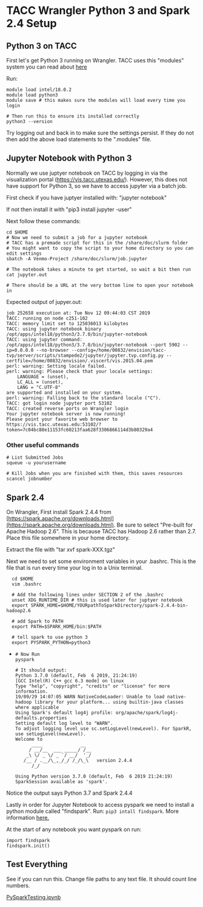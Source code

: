 # TACC Wrangler Python 3 and Spark 2.4 Setup

## Python 3 on TACC

First let's get Python 3 running on Wrangler. TACC uses this "modules" system you can read about [here](https://portal.tacc.utexas.edu/software/modules)

Run:

    module load intel/18.0.2
    module load python3
    module save # this makes sure the modules will load every time you login

    # Then run this to ensure its installed correctly
    python3 --version

 Try logging out and back in to make sure the settings persist. If they do not then add the above load statements to the ".modules" file.

## Jupyter Notebook with Python 3

Normally we use juptyer notebook on TACC by logging in via the visualization portal (https://vis.tacc.utexas.edu/). However, this does not have support for Python 3, so we have to access jupyter via a batch job.


First check if you have juptyer installed with: "jupyter notebook"

If not then install it with "pip3 install jupyter -user"

Next follow these commands:

    cd $HOME
    # Now we need to submit a job for a jupyter notebook
    # TACC has a premade script for this in the /share/doc/slurm folder
    # You might want to copy the script to your home directory so you can edit settings
    sbatch -A Venmo-Project /share/doc/slurm/job.jupyter

    # The notebook takes a minute to get started, so wait a bit then run
    cat jupyter.out

    # There should be a URL at the very bottom line to open your notebook in

Expected output of jupyer.out:

    job 252658 execution at: Tue Nov 12 09:44:03 CST 2019
    TACC: running on node c251-102
    TACC: memory limit set to 125036013 kilobytes
    TACC: using jupyter notebook binary /opt/apps/intel18/python3/3.7.0/bin/jupyter-notebook
    TACC: using jupyter command: /opt/apps/intel18/python3/3.7.0/bin/jupyter-notebook --port 5902 --ip=0.0.0.0 --no-browser --config=/home/00832/envision/tacc-tvp/server/scripts/stampede2/jupyter/jupyter.tvp.config.py --certfile=/home/00832/envision/.viscert/vis.2015.04.pem
    perl: warning: Setting locale failed.
    perl: warning: Please check that your locale settings:
        LANGUAGE = (unset),
        LC_ALL = (unset),
        LANG = "C.UTF-8"
    are supported and installed on your system.
    perl: warning: Falling back to the standard locale ("C").
    TACC: got login node jupyter port 53102
    TACC: created reverse ports on Wrangler login
    Your jupyter notebook server is now running!
    Please point your favorite web browser to https://vis.tacc.utexas.edu:53102/?token=7c04bc88e11153fc60213faa628f3306866114d3b80329a4

  ### Other useful commands

    # List Submitted Jobs
    squeue -u yourusername

    # Kill Jobs when you are finished with them, this saves resources
    scancel jobnumber


  ## Spark 2.4

  On Wrangler, First install Spark 2.4.4 from [https://spark.apache.org/downloads.html](https://spark.apache.org/downloads.html). Be sure to select "Pre-built for Apache Hadoop 2.6". This is because TACC has Hadoop 2.6 rather than 2.7. Place this file somewhere in your home directory.

  Extract the file with "tar xvf spark-XXX.tgz"

  Next we need to set some environment variables in your .bashrc. This is the file that is run every time your log in to a Unix terminal.

      cd $HOME
      vim .bashrc

      # Add the following lines under SECTION 2 of the .bashrc
      unset XDG_RUNTIME_DIR # this is used later for juptyer notebook
      export SPARK_HOME=$HOME/YOURpathToSparkDirectory/spark-2.4.4-bin-hadoop2.6

      # add Spark to PATH
      export PATH=$SPARK_HOME/bin:$PATH

      # tell spark to use python 3
      export PYSPARK_PYTHON=python3

-
      # Now Run
      pyspark

      # It should output:
      Python 3.7.0 (default, Feb  6 2019, 21:24:19)
      [GCC Intel(R) C++ gcc 6.3 mode] on linux
      Type "help", "copyright", "credits" or "license" for more information.
      19/09/29 14:07:05 WARN NativeCodeLoader: Unable to load native-hadoop library for your platform... using builtin-java classes where applicable
      Using Spark's default log4j profile: org/apache/spark/log4j-defaults.properties
      Setting default log level to "WARN".
      To adjust logging level use sc.setLogLevel(newLevel). For SparkR, use setLogLevel(newLevel).
      Welcome to
            ____              __
           / __/__  ___ _____/ /__
          _\ \/ _ \/ _ `/ __/  '_/
         /__ / .__/\_,_/_/ /_/\_\   version 2.4.4
            /_/

      Using Python version 3.7.0 (default, Feb  6 2019 21:24:19)
      SparkSession available as 'spark'.

Notice the output says Python 3.7 and Spark 2.4.4


Lastly in order for Jupyter Notebook to access pyspark we need to install a python module called "findspark".
Run: ```pip3 intall findspark```. More information [here.](https://www.sicara.ai/blog/2017-05-02-get-started-pyspark-jupyter-notebook-3-minutes)

At the start of any notebook you want pyspark on run:

    import findspark
    findspark.init()

## Test Everything

See if you can run this. Change file paths to any text file. It should count line numbers.

[PySparkTesting.ipynb](notebooks/PySparkTesting.ipynb)
